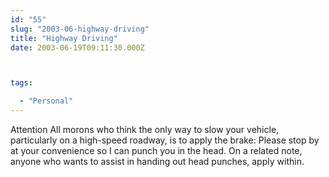 ```yaml
---
id: "55"
slug: "2003-06-highway-driving"
title: "Highway Driving"
date: 2003-06-19T09:11:30.000Z



tags:

  - "Personal"
---
```

<div class="sqs-html-content">
  <p>Attention All morons who think the only way to slow your vehicle, particularly on a high-speed roadway, is to apply the brake:  Please stop by at your convenience so I can punch you in the head.
On a related note, anyone who wants to assist in handing out head punches, apply within.</p>
</div>
